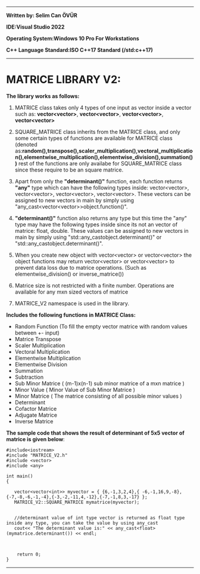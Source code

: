 ***********************************************************************************************************************************************************************
**Written by: Selim Can ÖVÜR**

**IDE:Visual Studio 2022**

**Operating System:Windows 10 Pro For Workstations**

**C++ Language Standard:ISO C++17 Standard (/std:c++17)**
***********************************************************************************************************************************************************************

# MATRICE LIBRARY V2:

  **The library works as follows:**
  
1) MATRICE class takes only 4 types of one input as vector inside a vector such as: __vector<vector<int>>__, __vector<vector<float>>__, __vector<vector<long>>__, __vector<vector<double>>__

2) SQUARE_MATRICE class inherits from the MATRICE class, and only some certain types of functions are available for MATRICE class 
(denoted as:**random(),transpose(),scaler_multiplication(),vectoral_multiplication(),elementwise_multiplication(),elementwise_division(),summation())** rest of the functions are only availabe for SQUARE_MATRICE class since these require to be an square matrice.

3) Apart from only the __"determinant()"__ function, each function returns __"any"__ type which can have the following types inside: vector<vector<int>>, vector<vector<float>>, vector<vector<long>>, vector<vector<double>>. These vectors can be assigned to new vectors in main by simply using "any_cast<vector<vector<double>>>object.function()".

4) __"determinant()"__  function also returns any type but this time the "any" type may have the following types inside since its not an vector of matrice: float, double. These values can be assigned to new vectors in main by simply using "std::any_cast<float>object.determinant()" or "std::any_cast<double>object.determinant()".

5) When you create new object with vector<vector<int>> or vector<vector<long>> the object functions may return vector<vector<float>> or vector<vector<double>> to prevent data loss due to matrice operations.
(Such as elementwise_division() or inverse_matrice())

6) Matrice size is not restricted with a finite number. Operations are available for any mxn sized vectors of matrice
  
7) MATRICE_V2 namespace is used in the library. 

  **Includes the following functions in MATRICE Class:**
 - Random Function (To fill the empty vector matrice with random values between +- input)<br>
 - Matrice Transpose <br>
 - Scaler Multiplication <br>
 - Vectoral Multiplication <br>
 - Elementwise Multiplication <br>
 - Elementwise Division <br>
 - Summation <br>
 - Subtraction <br>
 - Sub Minor Matrice (   (m-1)x(n-1) sub minor matrice of a mxn matrice  ) <br>
 - Minor Value ( Minor Value of Sub Minor Matrice ) <br>
 - Minor Matrice ( The matrice consisting of all possible minor values ) <br>
 - Determinant <br>
 - Cofactor Matrice <br>
 - Adjugate Matrice <br>
 - Inverse Matrice <br>

**The sample code that shows the result of determinant of 5x5 vector of matrice is given below**:

```
#include<iostream>
#include "MATRICE_V2.h"
#include <vector>
#include <any>

int main()
{

   vector<vector<int>> myvector = { {6,-1,3,2,4},{ -6,-1,16,9,-8},{-7,-8,-6,-1,-4},{-3,-2,-11,4,-12},{-7,-1,8,3,-17} };
   MATRICE_V2::SQUARE_MATRICE mymatrice(myvector);


   //determinant value of int type vector is returned as float type inside any type, you can take the value by using any_cast
   cout<< "The determinant value is:" << any_cast<float>(mymatrice.determinant()) << endl;
   
   

    return 0;
}
```
-----------------------------------------------------------------------------------------------------------------------------------------------------------------------
